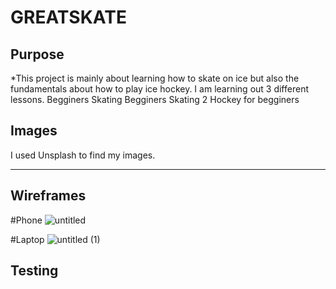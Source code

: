 # GREATSKATE

## Purpose

*This project is mainly about learning how to skate on ice but also the fundamentals about how to play ice hockey. 
I am learning out 3 different lessons. 
Begginers Skating
Begginers Skating 2
Hockey for begginers

## Images

I used Unsplash to find my images.

---

## Wireframes

#Phone
![untitled](https://github.com/Idehed/P1/assets/146822758/6306e29d-3abd-4b08-b2c2-e8ebca225276)

#Laptop
![untitled (1)](https://github.com/Idehed/P1/assets/146822758/2d1d8ab2-5e99-4a18-a338-754d63cd8555)

## Testing 
